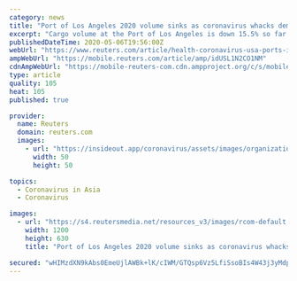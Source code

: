 ```yaml
---
category: news
title: "Port of Los Angeles 2020 volume sinks as coronavirus whacks demand"
excerpt: "Cargo volume at the Port of Los Angeles is down 15.5% so far this year as the novel coronavirus upends economies around the globe, Gene Seroka, executive director of the busiest U.S. seaport, said on a webcast on Wednesday."
publishedDateTime: 2020-05-06T19:56:00Z
webUrl: "https://www.reuters.com/article/health-coronavirus-usa-ports-idUSL1N2CO1NM"
ampWebUrl: "https://mobile.reuters.com/article/amp/idUSL1N2CO1NM"
cdnAmpWebUrl: "https://mobile-reuters-com.cdn.ampproject.org/c/s/mobile.reuters.com/article/amp/idUSL1N2CO1NM"
type: article
quality: 105
heat: 105
published: true

provider:
  name: Reuters
  domain: reuters.com
  images:
    - url: "https://insideout.app/coronavirus/assets/images/organizations/reuters.com-50x50.jpg"
      width: 50
      height: 50

topics:
  - Coronavirus in Asia
  - Coronavirus

images:
  - url: "https://s4.reutersmedia.net/resources_v3/images/rcom-default.png"
    width: 1200
    height: 630
    title: "Port of Los Angeles 2020 volume sinks as coronavirus whacks demand"

secured: "wHIMzdXN9kAbs0EmeUjlAWBk+lK/cIWM/GTQsp6Vz5LfiSsoBIs4W43j3yMdp68csmmL7dV+Fgh4wVLMWsB9N8hx0HpJbHTUcZTRjZ+z9rnGmtJoVmOe1Gtnccgs8W4xZMG4I4bNC5fWENCKKSFnV7B5xdlrICAUftOphEHjHbC9cMCvkZuAsZPiaVQ5BeMApXklmmJEyIGc6yfhbTSwgS0PC/sklGjQ6OqSwA0ht2u9JiBhYLZy2RWPaaAtQMGUYiDmHInxRQ9uWKG8eKEg4s50MGfe0CcDMkVbl992OUXSkINrsEoAifmc/W+P3uxL;NrB0U1kjoXZfb6Eq+Eh5Sw=="
---
```


